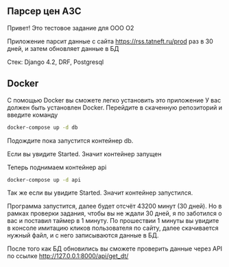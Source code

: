 ## Парсер цен АЗС

Привет! Это тестовое задание для ООО О2

Приложение парсит данные с сайта https://rss.tatneft.ru/prod
раз в 30 дней, и затем обновляет данные в БД

Стек:
Django 4.2,
DRF,
Postgresql

## Docker

С помощью Docker вы сможете легко установить это приложение
У вас должен быть установлен Docker.
Перейдите в скаченную репозиторий и введите команду

```sh
docker-compose up -d db
```
Подождите пока запустится контейнер db.

Если вы увидите Started.
Значит контейнер запущен

Теперь поднимаем контейнер api
```sh
docker-compose up -d api
```

Так же если вы увидите Started.
Значит контейнер запустился.

Программа запустится, далее будет отсчёт 43200 минут (30 дней).
Но в рамках проверки задания, чтобы вы не ждали 30 дней, 
я по заботился о вас и поставил таймер в 1 минуту.
По прошествии 1 минуты вы увидите в консоле имитацию кликов пользователя по сайту,
далее скачивается нужный файл, и с него записываются данные в БД.

После того как БД обновились вы сможете проверить данные через API
по ссылке http://127.0.0.1:8000/api/get_dt/



